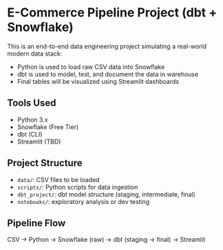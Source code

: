 # E-Commerce Pipeline Project (dbt + Snowflake)

This is an end-to-end data engineering project simulating a real-world modern data stack:
- Python is used to load raw CSV data into Snowflake
- dbt is used to model, test, and document the data in warehouse
- Final tables will be visualized using Streamlit dashboards

## Tools Used
- Python 3.x
- Snowflake (Free Tier)
- dbt (CLI)
- Streamlit (TBD)

## Project Structure
- `data/`: CSV files to be loaded
- `scripts/`: Python scripts for data ingestion
- `dbt_project/`: dbt model structure (staging, intermediate, final)
- `notebooks/`: exploratory analysis or dev testing

## Pipeline Flow
CSV → Python → Snowflake (raw) → dbt (staging → final) → Streamlit
